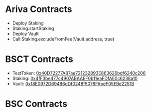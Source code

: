 # Ariva Contracts

- Deploy Staking
- Staking.startStaking
- Deploy Vault
- Call Staking.excludeFromFee(Vault.address, true)

# BSCT Contracts

- TestToken: [0x40D72277A87ae721232893E863626bdf6240c206](https://testnet.bscscan.com/address/0x40D72277A87ae721232893E863626bdf6240c206)
- Staking: [0x4fF3be477c4907ABAAEF0b11eaFDfAE0c6238a10](https://testnet.bscscan.com/address/0x4fF3be477c4907ABAAEF0b11eaFDfAE0c6238a10)
- Vault: [0x18E0972D69486dDf0248f5078FAbeF05EBe2251B](https://testnet.bscscan.com/address/0x18E0972D69486dDf0248f5078FAbeF05EBe2251B)

# BSC Contracts
